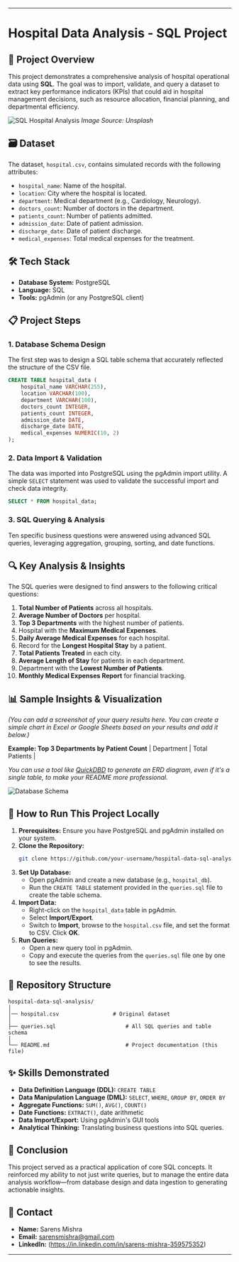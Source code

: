 
---

# **Hospital Data Analysis - SQL Project**

## 📖 Project Overview
This project demonstrates a comprehensive analysis of hospital operational data using **SQL**. The goal was to import, validate, and query a dataset to extract key performance indicators (KPIs) that could aid in hospital management decisions, such as resource allocation, financial planning, and departmental efficiency.

![SQL Hospital Analysis](https://images.unsplash.com/photo-1532938911079-1b06ac7ceec7?ixlib=rb-4.0.3&ixid=M3wxMjA3fDB8MHxwaG90by1wYWdlfHx8fGVufDB8fHx8fA%3D%3D&auto=format&fit=crop&w=1200&q=80)
*Image Source: Unsplash*

## 🗃️ Dataset
The dataset, `hospital.csv`, contains simulated records with the following attributes:
- `hospital_name`: Name of the hospital.
- `location`: City where the hospital is located.
- `department`: Medical department (e.g., Cardiology, Neurology).
- `doctors_count`: Number of doctors in the department.
- `patients_count`: Number of patients admitted.
- `admission_date`: Date of patient admission.
- `discharge_date`: Date of patient discharge.
- `medical_expenses`: Total medical expenses for the treatment.

## 🛠️ Tech Stack
- **Database System:** PostgreSQL
- **Language:** SQL
- **Tools:** pgAdmin (or any PostgreSQL client)

## 📋 Project Steps

### 1. Database Schema Design
The first step was to design a SQL table schema that accurately reflected the structure of the CSV file.
```sql
CREATE TABLE hospital_data (
    hospital_name VARCHAR(255),
    location VARCHAR(100),
    department VARCHAR(100),
    doctors_count INTEGER,
    patients_count INTEGER,
    admission_date DATE,
    discharge_date DATE,
    medical_expenses NUMERIC(10, 2)
);
```

### 2. Data Import & Validation
The data was imported into PostgreSQL using the pgAdmin import utility. A simple `SELECT` statement was used to validate the successful import and check data integrity.
```sql
SELECT * FROM hospital_data;
```

### 3. SQL Querying & Analysis
Ten specific business questions were answered using advanced SQL queries, leveraging aggregation, grouping, sorting, and date functions.

## 🔍 Key Analysis & Insights

The SQL queries were designed to find answers to the following critical questions:

1.  **Total Number of Patients** across all hospitals.
2.  **Average Number of Doctors** per hospital.
3.  **Top 3 Departments** with the highest number of patients.
4.  Hospital with the **Maximum Medical Expenses**.
5.  **Daily Average Medical Expenses** for each hospital.
6.  Record for the **Longest Hospital Stay** by a patient.
7.  **Total Patients Treated** in each city.
8.  **Average Length of Stay** for patients in each department.
9.  Department with the **Lowest Number of Patients**.
10. **Monthly Medical Expenses Report** for financial tracking.

## 📊 Sample Insights & Visualization
*(You can add a screenshot of your query results here. You can create a simple chart in Excel or Google Sheets based on your results and add it below.)*

**Example: Top 3 Departments by Patient Count**
| Department | Total Patients |


*You can use a tool like [QuickDBD](https://www.quickdatabasediagrams.com/) to generate an ERD diagram, even if it's a single table, to make your README more professional.*

![Database Schema](https://i.imgur.com/qvQ+W0k.png)

## 🚀 How to Run This Project Locally

1.  **Prerequisites:** Ensure you have PostgreSQL and pgAdmin installed on your system.
2.  **Clone the Repository:**
    ```bash
    git clone https://github.com/your-username/hospital-data-sql-analysis.git
    ```
3.  **Set Up Database:**
    -   Open pgAdmin and create a new database (e.g., `hospital_db`).
    -   Run the `CREATE TABLE` statement provided in the `queries.sql` file to create the table schema.
4.  **Import Data:**
    -   Right-click on the `hospital_data` table in pgAdmin.
    -   Select **Import/Export**.
    -   Switch to **Import**, browse to the `hospital.csv` file, and set the format to CSV. Click **OK**.
5.  **Run Queries:**
    -   Open a new query tool in pgAdmin.
    -   Copy and execute the queries from the `queries.sql` file one by one to see the results.

## 📁 Repository Structure
```
hospital-data-sql-analysis/
│
│── hospital.csv                 # Original dataset
│
├── queries.sql                      # All SQL queries and table schema
│
└── README.md                        # Project documentation (this file)
```

## ✨ Skills Demonstrated
- **Data Definition Language (DDL):** `CREATE TABLE`
- **Data Manipulation Language (DML):** `SELECT`, `WHERE`, `GROUP BY`, `ORDER BY`
- **Aggregate Functions:** `SUM()`, `AVG()`, `COUNT()`
- **Date Functions:** `EXTRACT()`, date arithmetic
- **Data Import/Export:** Using pgAdmin's GUI tools
- **Analytical Thinking:** Translating business questions into SQL queries.

## 📝 Conclusion
This project served as a practical application of core SQL concepts. It reinforced my ability to not just write queries, but to manage the entire data analysis workflow—from database design and data ingestion to generating actionable insights.

## 📧 Contact
- **Name:** Sarens Mishra
- **Email:** sarensmishra@gmail.com
- **LinkedIn:**  (https://in.linkedin.com/in/sarens-mishra-359575352)

---

